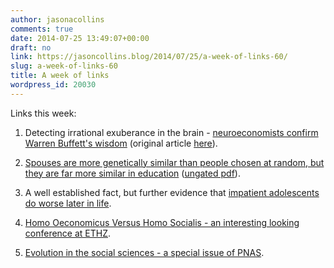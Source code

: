 ```yaml
---
author: jasonacollins
comments: true
date: 2014-07-25 13:49:07+00:00
draft: no
link: https://jasoncollins.blog/2014/07/25/a-week-of-links-60/
slug: a-week-of-links-60
title: A week of links
wordpress_id: 20030
---
```


Links this week:






	
  1. Detecting irrational exuberance in the brain - [neuroeconomists confirm Warren Buffett's wisdom](http://www.sciencedaily.com/releases/2014/07/140707152526.htm) (original article [here](http://www.pnas.org/content/111/29/10503)).

	
  2. [Spouses are more genetically similar than people chosen at random, but they are far more similar in education](http://www.pnas.org/content/early/2014/05/14/1321426111.abstract) ([ungated pdf](http://emilkirkegaard.dk/en/wp-content/uploads/Genetic-and-educational-assortative-mating-among-US-adults.pdf)).

	
  3. A well established fact, but further evidence that [impatient adolescents do worse later in life](http://www.res.org.uk/details/mediabrief/6399641/IMPATIENT-ADOLESCENTS-DO-WORSE-LATER-IN-LIFE.html).

	
  4. [Homo Oeconomicus Versus Homo Socialis - an interesting looking conference at ETHZ](http://www.soms.ethz.ch/Workshop2014).

	
  5. [Evolution in the social sciences - a special issue of PNAS](http://www.pnas.org/content/111/Supplement_3#IntheLightofEvolutionVIIIDarwinianThinkingintheSocialSciencesSacklerColloquium).


